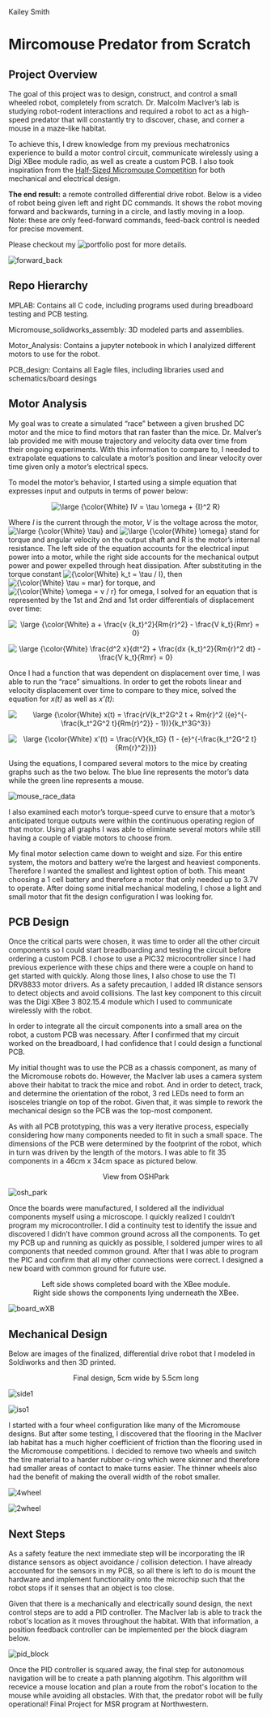 Kailey Smith
# Mircomouse Predator from Scratch

## Project Overview

The goal of this project was to design, construct, and control a small wheeled robot, completely from scratch. Dr. Malcolm MacIver’s lab is studying robot-rodent interactions and required a robot to act as a high-speed predator that will constantly try to discover, chase, and corner a mouse in a maze-like habitat. 

To achieve this, I drew knowledge from my previous mechatronics experience to build a motor control circuit, communicate wirelessly using a Digi XBee module radio, as well as create a custom PCB. I also took inspiration from the <a href="https://en.wikipedia.org/wiki/Micromouse" target="_blank" rel="noopener noreferrer">Half-Sized Micromouse Competition</a> for both mechanical and electrical design. 

**The end result:** a remote controlled differential drive robot. Below is a video of robot being given left and right DC commands. It shows the robot moving forward and backwards, turning in a circle, and lastly moving in a loop. Note: these are only feed-forward commands, feed-back control is needed for precise movement.

Please checkout my ![portfolio post](https://gingineer95.github.io/2021/12/08/micromouse/) for more details. 

![forward_back](https://user-images.githubusercontent.com/70979347/145663630-b14f3423-a97c-4694-a2b0-1232f6001867.gif)

## Repo Hierarchy
MPLAB: Contains all C code, including programs used during breadboard testing and PCB testing.

Micromouse_solidworks_assembly: 3D modeled parts and assemblies.

Motor_Analysis: Contains a jupyter notebook in which I analyized different motors to use for the robot.

PCB_design: Contains all Eagle files, including libraries used and schematics/board desings

## Motor Analysis

My goal was to create a simulated “race” between a given brushed DC motor and the mice to find motors that ran faster than the mice. Dr. MaIver’s lab provided me with mouse trajectory and velocity data over time from their ongoing experiments. With this information to compare to, I needed to extrapolate equations to calculate a motor’s position and linear velocity over time given only a motor’s electrical specs. 

To model the motor’s behavior, I started using a simple equation that expresses input and outputs in terms of power below:

<p align="center">
<img src="https://latex.codecogs.com/svg.latex?\large&space;{\color{White}&space;IV&space;=&space;\tau&space;\omega&space;&plus;&space;{I}^2&space;R}" title="\large {\color{White} IV = \tau \omega + {I}^2 R}" />   
</p>

Where *I* is the current through the motor, *V* is the voltage across the motor, <img src="https://latex.codecogs.com/svg.latex?\large&space;{\color{White}&space;\tau}" title="\large {\color{White} \tau}" /> and <img src="https://latex.codecogs.com/svg.latex?\large&space;{\color{White}&space;\omega}" title="\large {\color{White} \omega}" /> stand for torque and angular velocity on the output shaft and R is the motor’s internal resistance. The left side of the equation accounts for the electrical input power into a motor, while the right side accounts for the mechanical output power and power expelled through heat dissipation. After substituting in the torque constant <img src="https://latex.codecogs.com/svg.latex?\inline&space;{\color{White}&space;k_t&space;=&space;\tau&space;/&space;I}" title="{\color{White} k_t = \tau / I}" />, then <img src="https://latex.codecogs.com/svg.latex?\inline&space;{\color{White}&space;\tau&space;=&space;mar}" title="{\color{White} \tau = mar}" /> for torque, and <img src="https://latex.codecogs.com/svg.latex?\inline&space;{\color{White}&space;\omega&space;=&space;v&space;/&space;r}" title="{\color{White} \omega = v / r}" /> for omega, I solved for an equation that is represented by the 1st and 2nd and 1st order differentials of displacement over time:

<p align="center">
<img src="https://latex.codecogs.com/svg.latex?\large&space;{\color{White}&space;a&space;&plus;&space;\frac{v&space;{k_t}^2}{Rm{r}^2}&space;-&space;\frac{V&space;k_t}{Rmr}&space;=&space;0}" title="\large {\color{White} a + \frac{v {k_t}^2}{Rm{r}^2} - \frac{V k_t}{Rmr} = 0}" /> 
</p>

<p align="center">
<img src="https://latex.codecogs.com/svg.latex?\large&space;{\color{White}&space;\frac{d^2&space;x}{dt^2}&space;&plus;&space;\frac{dx&space;{k_t}^2}{Rm{r}^2&space;dt}&space;-&space;\frac{V&space;k_t}{Rmr}&space;=&space;0}" title="\large {\color{White} \frac{d^2 x}{dt^2} + \frac{dx {k_t}^2}{Rm{r}^2 dt} - \frac{V k_t}{Rmr} = 0}" />
</p>

Once I had a function that was dependent on displacement over time, I was able to run the “race” simualtions. In order to get the robots linear and velocity displacement over time to compare to they mice, solved the equation for *x(t)* as well as *x'(t)*:

<p align="center">
<img src="https://latex.codecogs.com/svg.latex?\large&space;{\color{White}&space;x(t)&space;=&space;\frac{rV(k_t^2G^2&space;t&space;&plus;&space;Rm{r}^2&space;({e}^{-\frac{k_t^2G^2&space;t}{Rm{r}^2}}&space;-&space;1))}{k_t^3G^3}}" title="\large {\color{White} x(t) = \frac{rV(k_t^2G^2 t + Rm{r}^2 ({e}^{-\frac{k_t^2G^2 t}{Rm{r}^2}} - 1))}{k_t^3G^3}}" />
</p>
<p align="center">
<img src="https://latex.codecogs.com/svg.latex?\large&space;{\color{White}&space;x'(t)&space;=&space;\frac{rV}{k_tG}&space;(1&space;-&space;{e}^{-\frac{k_t^2G^2&space;t}{Rm{r}^2}})}" title="\large {\color{White} x'(t) = \frac{rV}{k_tG} (1 - {e}^{-\frac{k_t^2G^2 t}{Rm{r}^2}})}" />
</p>

Using the equations, I compared several motors to the mice by creating graphs such as the two below. The blue line represents the motor’s data while the green line represents a mouse.

![mouse_race_data](https://user-images.githubusercontent.com/70979347/145665247-287eded3-8dfb-45d3-a94d-73a89d3fbac3.png)

I also examined each motor’s torque-speed curve to ensure that a motor’s anticipated torque outputs were within the continuous operating region of that motor. Using all graphs I was able to eliminate several motors while still having a couple of viable motors to choose from. 

My final motor selection came down to weight and size. For this entire system, the motors and battery we’re the largest and heaviest components. Therefore I wanted the smallest and lightest option of both. This meant choosing a 1 cell battery and therefore a motor that only needed up to 3.7V to operate. After doing some initial mechanical modeling, I chose a light and small motor that fit the design configuration I was looking for. 

## PCB Design

Once the critical parts were chosen, it was time to order all the other circuit components so I could start breadboarding and testing the circuit before ordering a custom PCB. I chose to use a PIC32 microcontroller since I had previous experience with these chips and there were a couple on hand to get started with quickly. Along those lines, I also chose to use the TI DRV8833 motor drivers. As a safety precaution, I added IR distance sensors to detect objects and avoid collisions. The last key component to this circuit was the Digi XBee 3 802.15.4 module which I used to communicate wirelessly with the robot. 

In order to integrate all the circuit components into a small area on the robot, a custom PCB was necessary. After I confirmed that my circuit worked on the breadboard, I had confidence that I could design a functional PCB. 

My initial thought was to use the PCB as a chassis component, as many of the Micromouse robots do. However, the MacIver lab uses a camera system above their habitat to track the mice and robot. And in order to detect, track, and determine the orientation of the robot, 3 red LEDs need to form an isosceles triangle on top of the robot. Given that, it was simple to rework the mechanical design so the PCB was the top-most component.

As with all PCB prototyping, this was a very iterative process, especially considering how many components needed to fit in such a small space. The dimensions of the PCB were determined by the footprint of the robot, which in turn was driven by the length of the motors. I was able to fit 35 components in a 46cm x 34cm space as pictured below.

<div align="center">View from OSHPark</div>

![osh_park](https://user-images.githubusercontent.com/70979347/145665254-ddeb035d-5a75-4dfc-a74a-f78bbac91c4b.png)

Once the boards were manufactured, I soldered all the individual components myself using a microscope. I quickly realized I couldn’t program my microcontroller. I did a continuity test to identify the issue and discovered I didn’t have common ground across all the components. To get my PCB up and running as quickly as possible, I soldered jumper wires to all components that needed common ground. After that I was able to program the PIC and confirm that all my other connections were correct. I designed a new board with common ground for future use. 

<div align="center">Left side shows completed board with the XBee module.</div>
<div align="center">Right side shows the components lying underneath the XBee.</div>
<p align="center">

  ![board_wXB](https://user-images.githubusercontent.com/70979347/145665264-ed30160b-ea3b-411a-9eda-c08617ec1fe6.jpg)

</p>

## Mechanical Design

Below are images of the finalized, differential drive robot that I modeled in Soldiworks and then 3D printed.

<div align="center">Final design, 5cm wide by 5.5cm long</div>
<p align="center">

![side1](https://user-images.githubusercontent.com/70979347/145665273-b2b0f10b-522b-44d7-82a0-619624c97664.jpg)

![iso1](https://user-images.githubusercontent.com/70979347/145665317-1af8da4d-3dfa-446d-a12a-be6237c95690.jpg)

</p>

I started with a four wheel configuration like many of the Micromouse designs. But after some testing, I discovered that the flooring in the MacIver lab habitat has a much higher coefficient of friction than the flooring used in the Micromouse competitions. I decided to remove two wheels and switch the tire material to a harder rubber o-ring which were skinner and therefore had smaller areas of contact to make turns easier. The thinner wheels also had the benefit of making the overall width of the robot smaller.

<p align="center">

  ![4wheel](https://user-images.githubusercontent.com/70979347/145665328-63a92f49-bc91-49db-a571-14bd419d1f84.jpg)

![2wheel](https://user-images.githubusercontent.com/70979347/145665335-9f89bac2-3cd0-4d10-adff-aaf56393bf6e.jpg)
</p>

## Next Steps

As a safety feature the next immediate step will be incorporating the IR distance sensors as object avoidance / collision detection. I have already accounted for the sensors in my PCB, so all there is left to do is mount the hardware and implement functionality onto the microchip such that the robot stops if it senses that an object is too close. 

Given that there is a mechanically and electrically sound design, the next control steps are to add a PID controller. The MacIver lab is able to track the robot's location as it moves throughout the habitat. With that information, a position feedback controller can be implemented per the block diagram below. 

<p align="center">

![pid_block](https://user-images.githubusercontent.com/70979347/145665340-928f8f35-4077-42df-adca-fb3c3d3ba917.png)

</p>

Once the PID controller is squared away, the final step for autonomous navigation will be to create a path planning algotihm. This algorithm will recevice a mouse location and plan a route from the robot's location to the mouse while avoiding all obstacles. With that, the predator robot will be fully operational!
Final Project for MSR program at Northwestern.